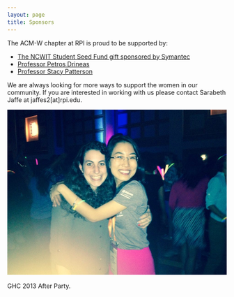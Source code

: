 ```yaml
---
layout: page
title: Sponsors
---
```


The ACM-W chapter at RPI is proud to be supported by:
- [The NCWIT Student Seed Fund gift sponsored by Symantec](http://www.cs.rpi.edu/~acm-w/summer%202015/ncwit-student-seed-fund.html)
- [Professor Petros Drineas](http://www.cs.rpi.edu/~drinep/)
- [Professor Stacy Patterson](http://www.cs.rpi.edu/~pattes3/)

We are always looking for more ways to support the women in our community.
If you are interested in working with us please contact Sarabeth Jaffe at jaffes2[at]rpi.edu.

![GHC 2013 After Party](images/ghc2013/ghc20132.jpg)
<p class="caption">
GHC 2013 After Party.
</p>
